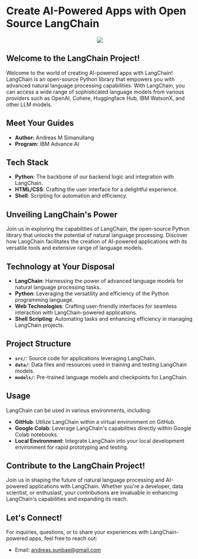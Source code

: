 # Create AI-Powered Apps with Open Source LangChain

<p align="center">
  <img src="https://cf-courses-data.s3.us.cloud-object-storage.appdomain.cloud/IBMSkillsNetwork-GPXX0W2REN/images/CinaChainThumbnail-01-01%20%281%29.png">
</p>

## Welcome to the LangChain Project!

Welcome to the world of creating AI-powered apps with LangChain! LangChain is an open-source Python library that empowers you with advanced natural language processing capabilities. With LangChain, you can access a wide range of sophisticated language models from various providers such as OpenAI, Cohere, Huggingface Hub, IBM WatsonX, and other LLM models.

## Meet Your Guides

- **Author:** Andreas M Simanullang
- **Program:** IBM Advance AI

## Tech Stack

- **Python**: The backbone of our backend logic and integration with LangChain.
- **HTML/CSS**: Crafting the user interface for a delightful experience.
- **Shell**: Scripting for automation and efficiency.

## Unveiling LangChain's Power

Join us in exploring the capabilities of LangChain, the open-source Python library that unlocks the potential of natural language processing. Discover how LangChain facilitates the creation of AI-powered applications with its versatile tools and extensive range of language models.

## Technology at Your Disposal

- **LangChain**: Harnessing the power of advanced language models for natural language processing tasks.
- **Python**: Leveraging the versatility and efficiency of the Python programming language.
- **Web Technologies**: Crafting user-friendly interfaces for seamless interaction with LangChain-powered applications.
- **Shell Scripting**: Automating tasks and enhancing efficiency in managing LangChain projects.

## Project Structure

- **`src/`**: Source code for applications leveraging LangChain.
- **`data/`**: Data files and resources used in training and testing LangChain models.
- **`models/`**: Pre-trained language models and checkpoints for LangChain.

## Usage

LangChain can be used in various environments, including:

- **GitHub**: Utilize LangChain within a virtual environment on GitHub.
- **Google Colab**: Leverage LangChain's capabilities directly within Google Colab notebooks.
- **Local Environment**: Integrate LangChain into your local development environment for rapid prototyping and testing.

## Contribute to the LangChain Project!

Join us in shaping the future of natural language processing and AI-powered applications with LangChain. Whether you're a developer, data scientist, or enthusiast, your contributions are invaluable in enhancing LangChain's capabilities and expanding its reach.

## Let's Connect!

For inquiries, questions, or to share your experiences with LangChain-powered apps, feel free to reach out:
- Email: andreas.sunbae@gmail.com
